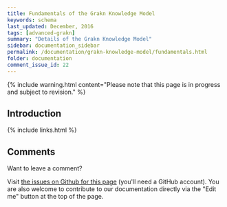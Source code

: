 ```yaml
---
title: Fundamentals of the Grakn Knowledge Model
keywords: schema
last_updated: December, 2016
tags: [advanced-grakn]
summary: "Details of the Grakn Knowledge Model"
sidebar: documentation_sidebar
permalink: /documentation/grakn-knowledge-model/fundamentals.html
folder: documentation
comment_issue_id: 22
---
```


{% include warning.html content="Please note that this page is in progress and subject to revision." %}

## Introduction

{% include links.html %}

## Comments
Want to leave a comment? 


Visit <a href="https://github.com/graknlabs/docs/issues/22" target="_blank">the issues on Github for this page</a> (you'll need a GitHub account). You are also welcome to contribute to our documentation directly via the "Edit me" button at the top of the page.
